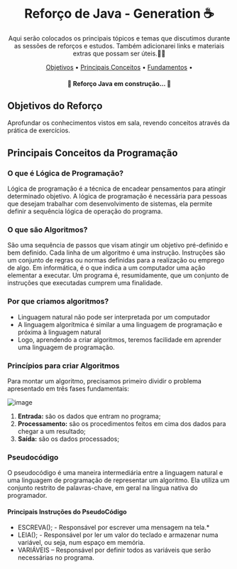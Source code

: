<h1 align="center"> Reforço de Java - Generation ☕</h1>

<p align="center">Aqui serão colocados os principais tópicos e temas que discutimos durante as sessões de reforços e estudos. Também adicionarei links e materiais extras que possam ser úteis.📓🚀</p>

<p align="center">
 <a href="#objetivo">Objetivos</a> •
 <a href="#conceitos">Principais Conceitos</a> •
 <a href="#fundamentos">Fundamentos</a> • 
</p>

<h4 align="center"> 
	🚧  Reforço Java em construção...  🚧
</h4>

<a name="objetivo"><h2>Objetivos do Reforço</h2></a>
<p>Aprofundar os conhecimentos vistos em sala, revendo conceitos através da prática de exercícios.</p>

<a name="conceitos"><h2>Principais Conceitos da Programação</h2></a>
<h3>O que é Lógica de Programação? </h3>
<p> Lógica de programação é a técnica de encadear pensamentos para atingir determinado objetivo. A lógica de programação é necessária para pessoas que desejam trabalhar com desenvolvimento de sistemas, ela permite definir a sequência lógica de operação do programa. </p>

<h3>O que são Algoritmos?</h3>
<p>São uma sequência de passos que visam atingir um objetivo pré-definido e bem definido. Cada linha de um algoritmo é uma instrução. Instruções são um conjunto de regras ou normas definidas para a realização ou emprego de algo. Em informática, é o que indica a um computador uma ação elementar a executar. Um programa é, resumidamente, que um conjunto de instruções que executadas cumprem uma finalidade. </p>

<h3>Por que criamos algoritmos?</h3>

* Linguagem natural não pode ser interpretada por um computador	
* A linguagem algorítmica é similar a uma linguagem de programação e próxima à linguagem natural
* Logo, aprendendo a criar algoritmos, teremos facilidade em aprender uma linguagem de programação.	

<h3>Princípios para criar Algoritmos</h3>
<p>Para montar um algoritmo, precisamos primeiro dividir o problema apresentado em três fases fundamentais:</p>	

![image](https://user-images.githubusercontent.com/62121416/192827521-a0863033-d25b-4664-b53d-13d95bbc792f.png)

1. **Entrada:** são os dados que entram no programa;
2. **Processamento:** são os procedimentos feitos em cima dos dados para chegar a um resultado;
3. **Saída:** são os dados processados;


<h3>Pseudocódigo</h3>
O pseudocódigo é uma maneira intermediária entre a linguagem natural e uma linguagem de programação de representar um algoritmo. Ela utiliza um conjunto restrito de palavras-chave, em geral na língua nativa do programador.

<h4>Principais Instruções do PseudoCódigo</h4>	

* ESCREVA(); - Responsável por escrever uma mensagem na tela.* 
* LEIA(); - Responsável por ler um valor do teclado e armazenar numa variável, ou seja, num espaço em memória.
* VARIÁVEIS – Responsável por definir todos as variáveis que serão necessárias no programa.




